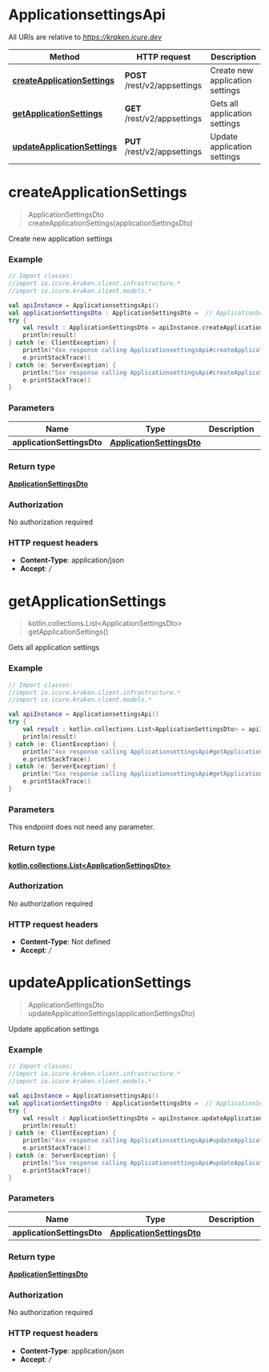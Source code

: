 # ApplicationsettingsApi

All URIs are relative to *https://kraken.icure.dev*

Method | HTTP request | Description
------------- | ------------- | -------------
[**createApplicationSettings**](ApplicationsettingsApi.md#createApplicationSettings) | **POST** /rest/v2/appsettings | Create new application settings
[**getApplicationSettings**](ApplicationsettingsApi.md#getApplicationSettings) | **GET** /rest/v2/appsettings | Gets all application settings
[**updateApplicationSettings**](ApplicationsettingsApi.md#updateApplicationSettings) | **PUT** /rest/v2/appsettings | Update application settings


<a name="createApplicationSettings"></a>
# **createApplicationSettings**
> ApplicationSettingsDto createApplicationSettings(applicationSettingsDto)

Create new application settings

### Example
```kotlin
// Import classes:
//import io.icure.kraken.client.infrastructure.*
//import io.icure.kraken.client.models.*

val apiInstance = ApplicationsettingsApi()
val applicationSettingsDto : ApplicationSettingsDto =  // ApplicationSettingsDto | 
try {
    val result : ApplicationSettingsDto = apiInstance.createApplicationSettings(applicationSettingsDto)
    println(result)
} catch (e: ClientException) {
    println("4xx response calling ApplicationsettingsApi#createApplicationSettings")
    e.printStackTrace()
} catch (e: ServerException) {
    println("5xx response calling ApplicationsettingsApi#createApplicationSettings")
    e.printStackTrace()
}
```

### Parameters

Name | Type | Description  | Notes
------------- | ------------- | ------------- | -------------
 **applicationSettingsDto** | [**ApplicationSettingsDto**](ApplicationSettingsDto.md)|  |

### Return type

[**ApplicationSettingsDto**](ApplicationSettingsDto.md)

### Authorization

No authorization required

### HTTP request headers

 - **Content-Type**: application/json
 - **Accept**: */*

<a name="getApplicationSettings"></a>
# **getApplicationSettings**
> kotlin.collections.List&lt;ApplicationSettingsDto&gt; getApplicationSettings()

Gets all application settings

### Example
```kotlin
// Import classes:
//import io.icure.kraken.client.infrastructure.*
//import io.icure.kraken.client.models.*

val apiInstance = ApplicationsettingsApi()
try {
    val result : kotlin.collections.List<ApplicationSettingsDto> = apiInstance.getApplicationSettings()
    println(result)
} catch (e: ClientException) {
    println("4xx response calling ApplicationsettingsApi#getApplicationSettings")
    e.printStackTrace()
} catch (e: ServerException) {
    println("5xx response calling ApplicationsettingsApi#getApplicationSettings")
    e.printStackTrace()
}
```

### Parameters
This endpoint does not need any parameter.

### Return type

[**kotlin.collections.List&lt;ApplicationSettingsDto&gt;**](ApplicationSettingsDto.md)

### Authorization

No authorization required

### HTTP request headers

 - **Content-Type**: Not defined
 - **Accept**: */*

<a name="updateApplicationSettings"></a>
# **updateApplicationSettings**
> ApplicationSettingsDto updateApplicationSettings(applicationSettingsDto)

Update application settings

### Example
```kotlin
// Import classes:
//import io.icure.kraken.client.infrastructure.*
//import io.icure.kraken.client.models.*

val apiInstance = ApplicationsettingsApi()
val applicationSettingsDto : ApplicationSettingsDto =  // ApplicationSettingsDto | 
try {
    val result : ApplicationSettingsDto = apiInstance.updateApplicationSettings(applicationSettingsDto)
    println(result)
} catch (e: ClientException) {
    println("4xx response calling ApplicationsettingsApi#updateApplicationSettings")
    e.printStackTrace()
} catch (e: ServerException) {
    println("5xx response calling ApplicationsettingsApi#updateApplicationSettings")
    e.printStackTrace()
}
```

### Parameters

Name | Type | Description  | Notes
------------- | ------------- | ------------- | -------------
 **applicationSettingsDto** | [**ApplicationSettingsDto**](ApplicationSettingsDto.md)|  |

### Return type

[**ApplicationSettingsDto**](ApplicationSettingsDto.md)

### Authorization

No authorization required

### HTTP request headers

 - **Content-Type**: application/json
 - **Accept**: */*

